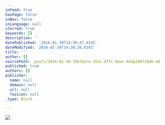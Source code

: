 ```yaml
---
inFeed: true
hasPage: false
inNav: false
inLanguage: null
starred: true
keywords: []
description: ''
datePublished: '2016-01-30T14:30:47.814Z'
dateModified: '2016-01-30T14:30:26.814Z'
title: ''
author: []
sourcePath: _posts/2016-01-30-7b67e2ce-313c-4f7c-8eac-65da189719a6.md
published: true
authors: []
publisher:
  name: null
  domain: null
  url: null
  favicon: null
_type: Blurb

---
```

![](https://the-grid-user-content.s3-us-west-2.amazonaws.com/ac2170c0-0462-458f-b559-f56c1a729940.JPG)